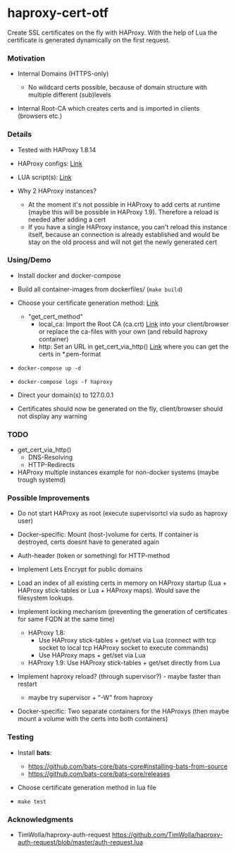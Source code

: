# haproxy-cert-otf

Create SSL certificates on the fly with HAProxy. With the help of Lua the certificate is generated dynamically on the first request.

### Motivation

- Internal Domains (HTTPS-only)

    - No wildcard certs possible, because of domain structure with multiple different (sub)levels
    
- Internal Root-CA which creates certs and is imported in clients (browsers etc.) 

### Details

- Tested with HAProxy 1.8.14

- HAProxy configs: [Link](dockerfiles/haproxy/files)

- LUA script(s): [Link](lua_files)

- Why 2 HAProxy instances?
  - At the moment it's not possible in HAProxy to add certs at runtime (maybe this will be possible in HAProxy 1.9). Therefore a reload is needed after adding a cert
  - If you have a single HAProxy instance, you can't reload this instance itself, because an connection is already established and would be stay on the old process and will not get the newly generated cert


### Using/Demo

- Install docker and docker-compose

- Build all container-images from dockerfiles/ (```make build```)

- Choose your certificate generation method: [Link](lua_files/on_the_fly_cert.lua) 
    - "get_cert_method"
      - local_ca: Import the Root CA (ca.crt) [Link](dockerfiles/haproxy/files/generate-cert) into your client/browser or replace the ca-files with your own (and rebuild haproxy container)
      - http: Set an URL in get_cert_via_http() [Link](lua_files/on_the_fly_cert.lua)  where you can get the certs in *.pem-format

- ```docker-compose up -d```

- ```docker-compose logs -f haproxy```

- Direct your domain(s) to 127.0.0.1

- Certificates should now be generated on the fly, client/browser should not display any warning

### TODO

- get_cert_via_http()
  - DNS-Resolving
  - HTTP-Redirects
- HAProxy multiple instances example for non-docker systems (maybe trough systemd)

### Possible Improvements

- Do not start HAProxy as root (execute supervisortcl via sudo as haproxy user)

- Docker-specific: Mount (host-)volume for certs. If container is destroyed, certs doesnt have to generated again

- Auth-header (token or something) for HTTP-method

- Implement Lets Encrypt for public domains

- Load an index of all existing certs in memory on HAProxy startup (Lua + HAProxy stick-tables or Lua + HAProxy maps). Would save the filesystem lookups.

- Implement locking mechanism (preventing the generation of certificates for same FQDN at the same time)
  - HAProxy 1.8:
    - Use HAProxy stick-tables + get/set via Lua (connect with tcp socket to local tcp HAProxy socket to execute commands)
    - Use HAProxy maps + get/set via Lua
  - HAProxy 1.9: Use HAProxy stick-tables + get/set directly from Lua
  
- Implement haproxy reload? (through supervisor?) - maybe faster than restart
  - maybe try supervisor + "-W" from haproxy

- Docker-specific: Two separate containers for the HAProxys (then maybe mount a volume with the certs into both containers)

### Testing

- Install **bats**:
  - https://github.com/bats-core/bats-core#installing-bats-from-source
  - https://github.com/bats-core/bats-core/releases

- Choose certificate generation method in lua file

- ```make test```


### Acknowledgments

- TimWolla/haproxy-auth-request https://github.com/TimWolla/haproxy-auth-request/blob/master/auth-request.lua

